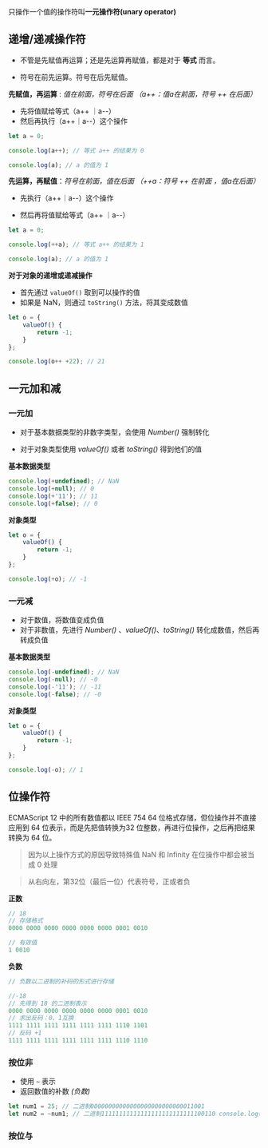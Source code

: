 只操作一个值的操作符叫**一元操作符(unary operator)**



## 递增/递减操作符

+ 不管是先赋值再运算；还是先运算再赋值，都是对于 **等式** 而言。

+ 符号在前先运算。符号在后先赋值。



**先赋值，再运算** : *值在前面，符号在后面 （a++：值a在前面，符号 ++ 在后面）*

+ 先将值赋给等式（a++ ｜a--）
+ 然后再执行（a++｜a--）这个操作

```js
let a = 0;

console.log(a++); // 等式 a++ 的结果为 0

console.log(a); // a 的值为 1
```



**先运算，再赋值**：*符号在前面，值在后面 （++a：符号 ++ 在前面 ，值a在后面）*

+ 先执行（a++｜a--）这个操作

+ 然后再将值赋给等式（a++ ｜a--）

```js
let a = 0;

console.log(++a); // 等式 a++ 的结果为 1

console.log(a); // a 的值为 1
```



**对于对象的递增或递减操作**

+ 首先通过 `valueOf()` 取到可以操作的值
+ 如果是 NaN，则通过 `toString()` 方法，将其变成数值

```js
let o = {
    valueOf() {
        return -1;
    }
};

console.log(o++ +22); // 21
```



## 一元加和减

### 一元加

+ 对于基本数据类型的非数字类型，会使用 *Number()* 强制转化

+ 对于对象类型使用 *valueOf()*  或者  *toString()* 得到他们的值



**基本数据类型**

```js
console.log(+undefined); // NaN
console.log(+null); // 0
console.log(+'11'); // 11
console.log(+false); // 0
```



**对象类型**

```js
let o = {
    valueOf() {
        return -1;
    }
};

console.log(+o); // -1
```



### 一元减

+ 对于数值，将数值变成负值
+ 对于非数值，先进行 *Number()* 、*valueOf()*、*toString()* 转化成数值，然后再转成负值



**基本数据类型**

```js
console.log(-undefined); // NaN
console.log(-null); // -0
console.log(-'11'); // -11
console.log(-false); // -0
```



**对象类型**

```js
let o = {
    valueOf() {
        return -1;
    }
};

console.log(-o); // 1
```



## 位操作符

ECMAScript 12 中的所有数值都以 IEEE 754 64 位格式存储，但位操作并不直接应用到 64 位表示，而是先把值转换为32 位整数，再进行位操作，之后再把结果转换为 64 位。

> 因为以上操作方式的原因导致特殊值 NaN 和 Infinity 在位操作中都会被当成 0 处理

> 从右向左，第32位（最后一位）代表符号，正或者负



**正数**

```js
// 18
// 存储格式
0000 0000 0000 0000 0000 0000 0001 0010

// 有效值
1 0010
```



**负数**

```js
// 负数以二进制的补码的形式进行存储

//-18
// 先得到 18 的二进制表示
0000 0000 0000 0000 0000 0000 0001 0010
// 求出反码：0、1互换
1111 1111 1111 1111 1111 1111 1110 1101
// 反码 +1
1111 1111 1111 1111 1111 1111 1110 1110
```



### 按位非

+ 使用 `~` 表示
+ 返回数值的补数 *(负数)*

```js
let num1 = 25; // 二进制00000000000000000000000000011001 
let num2 = ~num1; // 二进制11111111111111111111111111100110 console.log(num2); // -26
```



### 按位与

